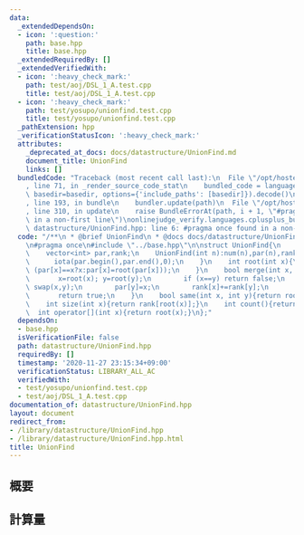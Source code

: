 ```yaml
---
data:
  _extendedDependsOn:
  - icon: ':question:'
    path: base.hpp
    title: base.hpp
  _extendedRequiredBy: []
  _extendedVerifiedWith:
  - icon: ':heavy_check_mark:'
    path: test/aoj/DSL_1_A.test.cpp
    title: test/aoj/DSL_1_A.test.cpp
  - icon: ':heavy_check_mark:'
    path: test/yosupo/unionfind.test.cpp
    title: test/yosupo/unionfind.test.cpp
  _pathExtension: hpp
  _verificationStatusIcon: ':heavy_check_mark:'
  attributes:
    _deprecated_at_docs: docs/datastructure/UnionFind.md
    document_title: UnionFind
    links: []
  bundledCode: "Traceback (most recent call last):\n  File \"/opt/hostedtoolcache/Python/3.9.1/x64/lib/python3.9/site-packages/onlinejudge_verify/documentation/build.py\"\
    , line 71, in _render_source_code_stat\n    bundled_code = language.bundle(stat.path,\
    \ basedir=basedir, options={'include_paths': [basedir]}).decode()\n  File \"/opt/hostedtoolcache/Python/3.9.1/x64/lib/python3.9/site-packages/onlinejudge_verify/languages/cplusplus.py\"\
    , line 193, in bundle\n    bundler.update(path)\n  File \"/opt/hostedtoolcache/Python/3.9.1/x64/lib/python3.9/site-packages/onlinejudge_verify/languages/cplusplus_bundle.py\"\
    , line 310, in update\n    raise BundleErrorAt(path, i + 1, \"#pragma once found\
    \ in a non-first line\")\nonlinejudge_verify.languages.cplusplus_bundle.BundleErrorAt:\
    \ datastructure/UnionFind.hpp: line 6: #pragma once found in a non-first line\n"
  code: "/**\n * @brief UnionFind\n * @docs docs/datastructure/UnionFind.md\n */\n\
    \n#pragma once\n#include \"../base.hpp\"\n\nstruct UnionFind{\n    int num;\n\
    \    vector<int> par,rank;\n    UnionFind(int n):num(n),par(n),rank(n,1){\n  \
    \      iota(par.begin(),par.end(),0);\n    }\n    int root(int x){\n        return\
    \ (par[x]==x?x:par[x]=root(par[x]));\n    }\n    bool merge(int x, int y){\n \
    \       x=root(x); y=root(y);\n        if (x==y) return false;\n        if (rank[x]<rank[y])\
    \ swap(x,y);\n        par[y]=x;\n        rank[x]+=rank[y];\n        --num;\n \
    \       return true;\n    }\n    bool same(int x, int y){return root(x)==root(y);}\n\
    \    int size(int x){return rank[root(x)];}\n    int count(){return num;}\n  \
    \  int operator[](int x){return root(x);}\n};"
  dependsOn:
  - base.hpp
  isVerificationFile: false
  path: datastructure/UnionFind.hpp
  requiredBy: []
  timestamp: '2020-11-27 23:15:34+09:00'
  verificationStatus: LIBRARY_ALL_AC
  verifiedWith:
  - test/yosupo/unionfind.test.cpp
  - test/aoj/DSL_1_A.test.cpp
documentation_of: datastructure/UnionFind.hpp
layout: document
redirect_from:
- /library/datastructure/UnionFind.hpp
- /library/datastructure/UnionFind.hpp.html
title: UnionFind
---
```

## 概要

## 計算量